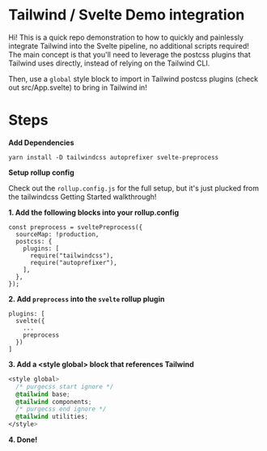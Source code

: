 # Tailwind / Svelte Demo integration

Hi! This is a quick repo demonstration to how to quickly and painlessly integrate Tailwind into the Svelte pipeline, no additional scripts required! The main concept is that you'll need to leverage the postcss plugins that Tailwind uses directly, instead of relying on the Tailwind CLI. 

Then, use a `global` style block to import in Tailwind postcss plugins (check out src/App.svelte) to bring in Tailwind in!

# Steps

**Add Dependencies**

`yarn install -D tailwindcss autoprefixer svelte-preprocess`

**Setup rollup config**

Check out the `rollup.config.js` for the full setup, but it's just plucked from the tailwindcss Getting Started walkthrough!

**1. Add the following blocks into your rollup.config**
```
const preprocess = sveltePreprocess({
  sourceMap: !production,
  postcss: {
    plugins: [
      require("tailwindcss"),
      require("autoprefixer"),
    ],
  },
});
```

**2. Add `preprocess` into the `svelte` rollup plugin**


```
plugins: [
  svelte({
    ...
    preprocess
  })
]
```

**3. Add a \<style global> block that references Tailwind**
```css
<style global>
  /* purgecss start ignore */
  @tailwind base;
  @tailwind components;
  /* purgecss end ignore */
  @tailwind utilities;
</style>
```

**4. Done!**